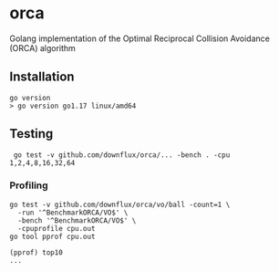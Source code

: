 # orca
Golang implementation of the Optimal Reciprocal Collision Avoidance (ORCA) algorithm

## Installation

```
go version
> go version go1.17 linux/amd64
```

## Testing

```
 go test -v github.com/downflux/orca/... -bench . -cpu 1,2,4,8,16,32,64
```

### Profiling

```
go test -v github.com/downflux/orca/vo/ball -count=1 \
  -run '^BenchmarkORCA/VO$' \
  -bench '^BenchmarkORCA/VO$' \
  -cpuprofile cpu.out
go tool pprof cpu.out
```

```
(pprof) top10
...
```
